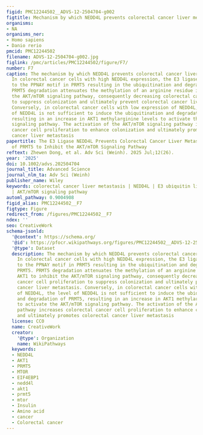 ```yaml
---
figid: PMC12244502__ADVS-12-2504704-g002
figtitle: Mechanism by which NEDD4L prevents colorectal cancer liver metastasis
organisms:
- NA
organisms_ner:
- Homo sapiens
- Danio rerio
pmcid: PMC12244502
filename: ADVS-12-2504704-g002.jpg
figlink: /pmc/articles/PMC12244502/figure/F7/
number: F7
caption: The mechanism by which NEDD4L prevents colorectal cancer liver metastasis.
  In colorectal cancer cells with high NEDD4L expression, the E3 ligase NEDD4L binds
  to the PPNAY motif in PRMT5 resulting in the ubiquitination and degradation of PRMT5.
  PRMT5 degradation attenuates the methylation of an arginine residue in AKT1 to inhibit
  the AKT/mTOR signaling pathway, consequently decreasing colorectal cancer cell proliferation
  to suppress colonization and ultimately prevent colorectal cancer liver metastasis.
  Conversely, in colorectal cancer cells with low expression of NEDD4L, the level
  of NEDD4L is not sufficient to induce the ubiquitination and degradation of PRMT5,
  resulting in an increase in AKT1 methylarginine levels to activate the AKT/mTOR
  signaling pathway. The activation of the AKT/mTOR signaling pathway increases colorectal
  cancer cell proliferation to enhance colonization and ultimately promotes colorectal
  cancer liver metastasis
papertitle: The E3 Ligase NEDD4L Prevents Colorectal Cancer Liver Metastasis via Degradation
  of PRMT5 to Inhibit the AKT/mTOR Signaling Pathway
reftext: Zhewen Dong, et al. Adv Sci (Weinh). 2025 Jul;12(26).
year: '2025'
doi: 10.1002/advs.202504704
journal_title: Advanced Science
journal_nlm_ta: Adv Sci (Weinh)
publisher_name: Wiley
keywords: colorectal cancer liver metastasis | NEDD4L | E3 ubiquitin ligase | PRMT5
  | AKT/mTOR signaling pathway
automl_pathway: 0.9004908
figid_alias: PMC12244502__F7
figtype: Figure
redirect_from: /figures/PMC12244502__F7
ndex: ''
seo: CreativeWork
schema-jsonld:
  '@context': https://schema.org/
  '@id': https://pfocr.wikipathways.org/figures/PMC12244502__ADVS-12-2504704-g002.html
  '@type': Dataset
  description: The mechanism by which NEDD4L prevents colorectal cancer liver metastasis.
    In colorectal cancer cells with high NEDD4L expression, the E3 ligase NEDD4L binds
    to the PPNAY motif in PRMT5 resulting in the ubiquitination and degradation of
    PRMT5. PRMT5 degradation attenuates the methylation of an arginine residue in
    AKT1 to inhibit the AKT/mTOR signaling pathway, consequently decreasing colorectal
    cancer cell proliferation to suppress colonization and ultimately prevent colorectal
    cancer liver metastasis. Conversely, in colorectal cancer cells with low expression
    of NEDD4L, the level of NEDD4L is not sufficient to induce the ubiquitination
    and degradation of PRMT5, resulting in an increase in AKT1 methylarginine levels
    to activate the AKT/mTOR signaling pathway. The activation of the AKT/mTOR signaling
    pathway increases colorectal cancer cell proliferation to enhance colonization
    and ultimately promotes colorectal cancer liver metastasis
  license: CC0
  name: CreativeWork
  creator:
    '@type': Organization
    name: WikiPathways
  keywords:
  - NEDD4L
  - AKT1
  - PRMT5
  - MTOR
  - EIF4EBP1
  - nedd4l
  - akt1
  - prmt5
  - mtor
  - Insulin
  - Amino acid
  - cancer
  - Colorectal cancer
---
```

